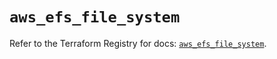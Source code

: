 # `aws_efs_file_system`

Refer to the Terraform Registry for docs: [`aws_efs_file_system`](https://registry.terraform.io/providers/hashicorp/aws/3.76.1/docs/resources/efs_file_system).
